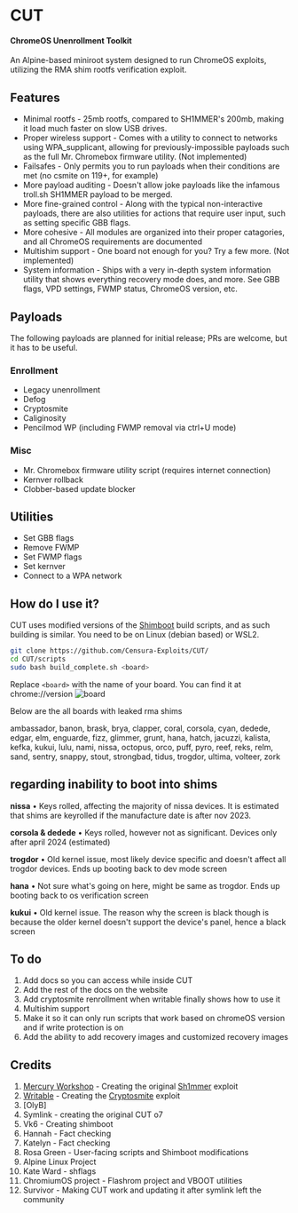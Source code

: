# CUT 
#### ChromeOS Unenrollment Toolkit
An Alpine-based miniroot system designed to run ChromeOS exploits, utilizing the RMA shim rootfs verification exploit.

## Features
- Minimal rootfs - 25mb rootfs, compared to SH1MMER's 200mb, making it load much faster on slow USB drives.
- Proper wireless support - Comes with a utility to connect to networks using WPA_supplicant, allowing for previously-impossible payloads such as the full Mr. Chromebox firmware utility. (Not implemented)
- Failsafes - Only permits you to run payloads when their conditions are met (no csmite on 119+, for example)
- More payload auditing - Doesn't allow joke payloads like the infamous troll.sh SH1MMER payload to be merged.
- More fine-grained control - Along with the typical non-interactive payloads, there are also utilities for actions that require user input, such as setting specific GBB flags.
- More cohesive - All modules are organized into their proper catagories, and all ChromeOS requirements are documented 
- Multishim support - One board not enough for you? Try a few more. (Not implemented)
- System information - Ships with a very in-depth system information utility that shows everything recovery mode does, and more. See GBB flags, VPD settings, FWMP status, ChromeOS version, etc.

## Payloads
The following payloads are planned for initial release; PRs are welcome, but it has to be useful.
### Enrollment
- Legacy unenrollment
- Defog
- Cryptosmite
- Caliginosity
- Pencilmod WP (including FWMP removal via ctrl+U mode)
### Misc
- Mr. Chromebox firmware utility script (requires internet connection)
- Kernver rollback
- Clobber-based update blocker

## Utilities
- Set GBB flags
- Remove FWMP
- Set FWMP flags
- Set kernver
- Connect to a WPA network

## How do I use it?
CUT uses modified versions of the [Shimboot](https://github.com/ading2210/shimboot) build scripts, and as such building is similar.
You need to be on Linux (debian based) or WSL2.

```bash
git clone https://github.com/Censura-Exploits/CUT/
cd CUT/scripts
sudo bash build_complete.sh <board>
```
Replace `<board>` with the name of your board. You can find it at chrome://version
![board](/assets/board.png)

Below are the all boards with leaked rma shims

ambassador, banon, brask, brya, clapper, coral, corsola, cyan, dedede, edgar, elm, enguarde, fizz, glimmer, grunt, hana, hatch, jacuzzi, kalista, kefka, kukui, lulu, nami, nissa, octopus, orco, puff, pyro, reef, reks, relm, sand, sentry, snappy, stout, strongbad, tidus, trogdor, ultima, volteer, zork

## regarding inability to boot into shims

**nissa** • Keys rolled, affecting the majority of nissa devices. It is estimated that shims are keyrolled if the manufacture date is after nov 2023.

**corsola & dedede** • Keys rolled, however not as significant. Devices only after april 2024 (estimated)

**trogdor** • Old kernel issue, most likely device specific and doesn't affect all trogdor devices. Ends up booting back to dev mode screen

**hana** • Not sure what's going on here, might be same as trogdor. Ends up booting back to os verification screen 

**kukui** • Old kernel issue. The reason why the screen is black though is because the older kernel doesn't support the device's panel, hence a black screen


## To do
1. Add docs so you can access while inside CUT
2. Add the rest of the docs on the website
3. Add cryptosmite renrollment when writable finally shows how to use it
4. Multishim support
5. Make it so it can only run scripts that work based on chromeOS version and if write protection is on
6. Add the ability to add recovery images and customized recovery images

## Credits
1. [Mercury Workshop](https://mercurywork.shop/) - Creating the original [Sh1mmer](https://sh1mmer.me/) exploit
2. [Writable](https://discord.com/users/480818241145536513) - Creating the [Cryptosmite](https://github.com/FWSmasher/CryptoSmite) exploit
3. [OlyB]
4. Symlink - creating the original CUT o7
5. Vk6 - Creating shimboot
6. Hannah - Fact checking
7. Katelyn - Fact checking
8. Rosa Green - User-facing scripts and Shimboot modifications 
9. Alpine Linux Project
10. Kate Ward - shflags
11. ChromiumOS project - Flashrom project and VBOOT utilities
12. Survivor - Making CUT work and updating it after symlink left the community
